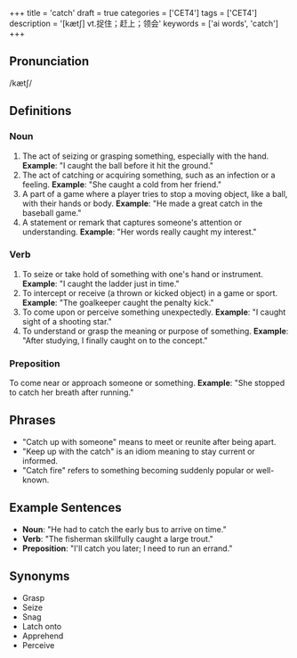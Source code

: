 +++
title = 'catch'
draft = true
categories = ['CET4']
tags = ['CET4']
description = '[kæt∫] vt.捉住；赶上；领会'
keywords = ['ai words', 'catch']
+++

## Pronunciation
/kætʃ/

## Definitions
### Noun
1. The act of seizing or grasping something, especially with the hand. **Example**: "I caught the ball before it hit the ground."
2. The act of catching or acquiring something, such as an infection or a feeling. **Example**: "She caught a cold from her friend."
3. A part of a game where a player tries to stop a moving object, like a ball, with their hands or body. **Example**: "He made a great catch in the baseball game."
4. A statement or remark that captures someone's attention or understanding. **Example**: "Her words really caught my interest."

### Verb
1. To seize or take hold of something with one's hand or instrument. **Example**: "I caught the ladder just in time."
2. To intercept or receive (a thrown or kicked object) in a game or sport. **Example**: "The goalkeeper caught the penalty kick."
3. To come upon or perceive something unexpectedly. **Example**: "I caught sight of a shooting star."
4. To understand or grasp the meaning or purpose of something. **Example**: "After studying, I finally caught on to the concept."

### Preposition
To come near or approach someone or something. **Example**: "She stopped to catch her breath after running."

## Phrases
- "Catch up with someone" means to meet or reunite after being apart.
- "Keep up with the catch" is an idiom meaning to stay current or informed.
- "Catch fire" refers to something becoming suddenly popular or well-known.

## Example Sentences
- **Noun**: "He had to catch the early bus to arrive on time."
- **Verb**: "The fisherman skillfully caught a large trout."
- **Preposition**: "I'll catch you later; I need to run an errand."

## Synonyms
- Grasp
- Seize
- Snag
- Latch onto
- Apprehend
- Perceive
